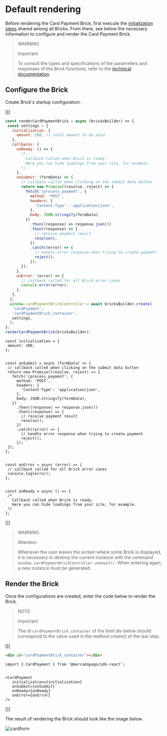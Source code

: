 # Default rendering

Before rendering the Card Payment Brick, first execute the [initialization steps](/developers/en/docs/checkout-bricks/common-initialization) shared among all Bricks. From there, see below the necessary information to configure and render the Card Payment Brick.

> WARNING
>
> Important
>
> To consult the types and specifications of the parameters and responses of the Brick functions, refer to the [technical documentation](https://github.com/mercadopago/sdk-js/blob/main/API/bricks/card-payment.md).

## Configure the Brick

Create Brick's startup configuration.

[[[
```Javascript
const renderCardPaymentBrick = async (bricksBuilder) => {
 const settings = {
   initialization: {
     amount: 100, // total amount to be paid
   },
   callbacks: {
     onReady: () => {
       /*
         Callback called when Brick is ready.
         Here you can hide loadings from your site, for example.
       */
     },
     onSubmit: (formData) => {
       // callback called when clicking on the submit data button
       return new Promise((resolve, reject) => {
         fetch('/process_payment', {
           method: 'POST',
           headers: {
             'Content-Type': 'application/json',
           },
           body: JSON.stringify(formData),
         })
           .then((response) => response.json())
           .then((response) => {
             // receive payment result
             resolve();
           })
           .catch((error) => {
             // handle error response when trying to create payment
             reject();
           });
       });
     },
     onError: (error) => {
       // callback called for all Brick error cases
       console.error(error);
     },
   },
  };
  window.cardPaymentBrickController = await bricksBuilder.create(
   'cardPayment',
   'cardPaymentBrick_container',
   settings,
  );  
};
renderCardPaymentBrick(bricksBuilder);
```
```react-jsx
const initialization = {
 amount: 100,
};


const onSubmit = async (formData) => {
 // callback called when clicking on the submit data button
 return new Promise((resolve, reject) => {
   fetch('/process_payment', {
     method: 'POST',
     headers: {
       'Content-Type': 'application/json',
     },
     body: JSON.stringify(formData),
   })
     .then((response) => response.json())
     .then((response) => {
       // receive payment result
       resolve();
     })
     .catch((error) => {
       // handle error response when trying to create payment
       reject();
     });
 });
};


const onError = async (error) => {
 // callback called for all Brick error cases
 console.log(error);
};


const onReady = async () => {
 /*
   Callback called when Brick is ready.
   Here you can hide loadings from your site, for example.
 */
};
```
]]]

> WARNING
> 
> Attention
>
> Whenever the user leaves the screen where some Brick is displayed, it is necessary to destroy the current instance with the command `window.cardPaymentBrickController.unmount()`. When entering again, a new instance must be generated.

## Render the Brick

Once the configurations are created, enter the code below to render the Brick. 

> NOTE
>
> Important
>
> The id `cardPaymentBrick_container` of the html div below should correspond to the value used in the method create() of the last step.

[[[
```html
<div id="cardPaymentBrick_container"></div>
```
```react-jsx
import { CardPayment } from '@mercadopago/sdk-react';


<CardPayment
   initialization={initialization}
   onSubmit={onSubmit}
   onReady={onReady}
   onError={onError}
/>
```
]]]

The result of rendering the Brick should look like the image below.

![cardform](checkout-bricks/card-form-en.png)